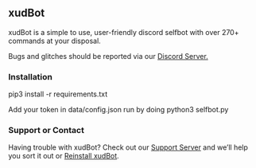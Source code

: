 ## xudBot

xudBot is a simple to use, user-friendly discord selfbot with over 270+ commands at your disposal.

Bugs and glitches should be reported via our [Discord Server.](https://discord.gg/fpM3Ew5u2S)

### Installation

pip3 install -r requirements.txt

Add your token in data/config.json run by doing python3 selfbot.py

### Support or Contact

Having trouble with xudBot? Check out our [Support Server](https://discord.gg/fpM3Ew5u2S) and we’ll help you sort it out or [Reinstall xudBot](https://github.com/Weird814/xudBot/zipball/gh-pages).
